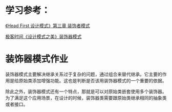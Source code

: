 # 学习参考：

[《Head First 设计模式》第三章 装饰者模式](https://learning.oreilly.com/library/view/head-first-design/0596007124/ch03.html)

[极客时间《设计模式之美》装饰器模式](https://time.geekbang.org/column/article/204845)



# 装饰器模式作业

装饰器模式主要解决继承关系过于复杂的问题，通过组合来替代继承。它主要的作用是给原始类添加增强功能。这也是判断是否该用装饰器模式的一个重要的依据。

除此之外，装饰器模式还有一个特点，那就是可以对原始类嵌套使用多个装饰器。为了满足这个应用场景，在设计的时候，装饰器类需要跟原始类继承相同的抽象类或者接口。

